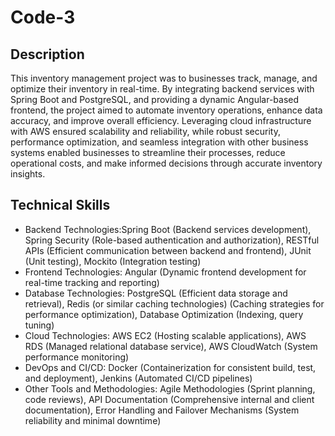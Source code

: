# Code-3


## Description

This inventory management project was to businesses track, manage, and optimize their inventory in real-time. By integrating backend services with Spring Boot and PostgreSQL, and providing a dynamic Angular-based frontend, the project aimed to automate inventory operations, enhance data accuracy, and improve overall efficiency. Leveraging cloud infrastructure with AWS ensured scalability and reliability, while robust security, performance optimization, and seamless integration with other business systems enabled businesses to streamline their processes, reduce operational costs, and make informed decisions through accurate inventory insights.

## Technical Skills

- Backend Technologies:Spring Boot (Backend services development), Spring Security (Role-based authentication and authorization), RESTful APIs (Efficient communication between backend and frontend), JUnit (Unit testing), Mockito (Integration testing)
- Frontend Technologies: Angular (Dynamic frontend development for real-time tracking and reporting)
- Database Technologies: PostgreSQL (Efficient data storage and retrieval), Redis (or similar caching technologies) (Caching strategies for performance optimization), Database Optimization (Indexing, query tuning)
- Cloud Technologies: AWS EC2 (Hosting scalable applications), AWS RDS (Managed relational database service), AWS CloudWatch (System performance monitoring)
- DevOps and CI/CD: Docker (Containerization for consistent build, test, and deployment), Jenkins (Automated CI/CD pipelines)
- Other Tools and Methodologies: Agile Methodologies (Sprint planning, code reviews), API Documentation (Comprehensive internal and client documentation), Error Handling and Failover Mechanisms (System reliability and minimal downtime)
